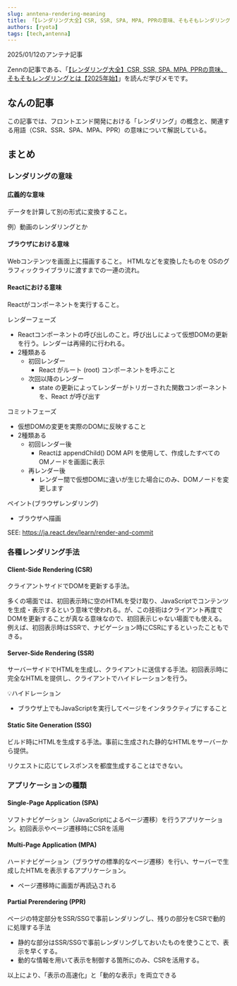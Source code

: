 ```yaml
---
slug: anntena-rendering-meaning
title: 「【レンダリング大全】CSR, SSR, SPA, MPA, PPRの意味、そもそもレンダリングとは【2025年始】」を読んだ学びメモ📝
authors: [ryota]
tags: [tech,antenna]
---
```


2025/01/12のアンテナ記事

Zennの記事である、「[【レンダリング大全】CSR, SSR, SPA, MPA, PPRの意味、そもそもレンダリングとは【2025年始】](https://zenn.dev/txxm/articles/f04b21949ddab3)」を読んだ学びメモです。



<!-- truncate -->

## なんの記事

この記事では、フロントエンド開発における「レンダリング」の概念と、関連する用語（CSR、SSR、SPA、MPA、PPR）の意味について解説している。


## まとめ

### レンダリングの意味

#### 広義的な意味

データを計算して別の形式に変換すること。

例）動画のレンダリングとか

#### ブラウザにおける意味

Webコンテンツを画面上に描画すること。
HTMLなどを変換したものを OSのグラフィックライブラリに渡すまでの一連の流れ。　

#### Reactにおける意味

Reactがコンポーネントを実行すること。

レンダーフェーズ
- Reactコンポーネントの呼び出しのこと。呼び出しによって仮想DOMの更新を行う。レンダーは再帰的に行われる。
- 2種類ある
  - 初回レンダー
    - React がルート (root) コンポーネントを呼ぶこと
  - 次回以降のレンダー
    - state の更新によってレンダーがトリガーされた関数コンポーネントを、React が呼び出す

コミットフェーズ
- 仮想DOMの変更を実際のDOMに反映すること
- 2種類ある
  - 初回レンダー後
    - Reactは appendChild() DOM API を使用して、作成したすべての OMノードを画面に表示
  - 再レンダー後
    - レンダー間で仮想DOMに違いが生じた場合にのみ、DOMノードを変更します


ペイント(ブラウザレンダリング)
- ブラウザへ描画

SEE: https://ja.react.dev/learn/render-and-commit


### 各種レンダリング手法

#### Client-Side Rendering (CSR)

クライアントサイドでDOMを更新する手法。

多くの場面では、初回表示時に空のHTMLを受け取り、JavaScriptでコンテンツを生成・表示するという意味で使われる。が、この技術はクライアント再度でDOMを更新することが真なる意味なので、初回表示じゃない場面でも使える。例えば、初回表示時はSSRで、ナビゲーション時にCSRにするといったこともできる。

#### Server-Side Rendering (SSR)

サーバーサイドでHTMLを生成し、クライアントに送信する手法。初回表示時に完全なHTMLを提供し、クライアントでハイドレーションを行う。

💡ハイドレーション
- ブラウザ上でもJavaScriptを実行してページをインタラクティブにすること

#### Static Site Generation (SSG)

ビルド時にHTMLを生成する手法。事前に生成された静的なHTMLをサーバーから提供。

リクエストに応じてレスポンスを都度生成することはできない。



###  アプリケーションの種類

#### Single-Page Application (SPA)

ソフトナビゲーション（JavaScriptによるページ遷移）を行うアプリケーション。初回表示やページ遷移時にCSRを活用

#### Multi-Page Application (MPA)

ハードナビゲーション（ブラウザの標準的なページ遷移）を行い、サーバーで生成したHTMLを表示するアプリケーション。
- ページ遷移時に画面が再読込される


#### Partial Prerendering (PPR)

ページの特定部分をSSR/SSGで事前レンダリングし、残りの部分をCSRで動的に処理する手法

- 静的な部分はSSR/SSGで事前レンダリングしておいたものを使うことで、表示を早くする。
- 動的な情報を用いて表示を制御する箇所にのみ、CSRを活用する。

以上により、「表示の高速化」と「動的な表示」を両立できる
